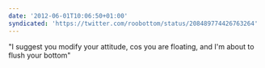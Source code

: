 ```yaml
---
date: '2012-06-01T10:06:50+01:00'
syndicated: 'https://twitter.com/roobottom/status/208489774426763264'
---
```

"I suggest you modify your attitude, cos you are floating, and I'm about to flush your bottom"
